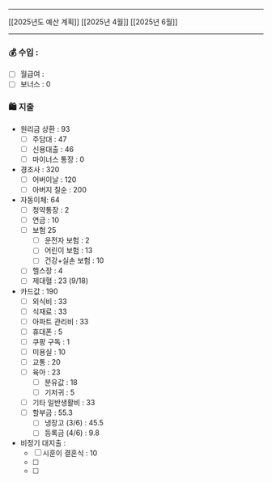 ***
[[2025년도 예산 계획]]
[[2025년 4월]]
[[2025년 6월]]
***
### 💰 수입 : 
- [ ] 월급여 : 
- [ ] 보너스 : 0

### 🛍 지출 
-  원리금 상환 : 93
	- [ ] 주담대 : 47
	- [ ] 신용대출 : 46
	- [ ] 마이너스 통장 : 0
- 경조사 : 320
	- [ ] 어버이날 : 120
	- [ ] 아버지 칠순 : 200
- 자동이체: 64
	- [ ] 청약통장 : 2
	- [ ] 연금 : 10
	- [ ] 보험 25
		- [ ] 운전자 보험 : 2
		- [ ] 어린이 보험 : 13
		- [ ] 건강+실손 보험 : 10
	- [ ] 헬스장 : 4
	- [ ] 제대혈 : 23 (9/18)
- 카드값 : 190
	- [ ] 외식비 : 33
	- [ ] 식재료 : 33
	- [ ] 아파트 관리비 : 33
	- [ ] 휴대폰 : 5
	- [ ] 쿠팡 구독 : 1
	- [ ] 미용실 : 10
	- [ ] 교통 : 20
	- [ ] 육아 : 23
		- [ ] 분유값 : 18
		- [ ] 기저귀 : 5
	- [ ] 기타 일반생활비 : 33
	- [ ] 할부금 : 55.3
		- [ ] 냉장고 (3/6) : 45.5
		- [ ] 등록금 (4/6) : 9.8
- 비정기 대지출 : 
	- [ ] 시훈이 결혼식 : 10
	- [ ] 
	- [ ] 